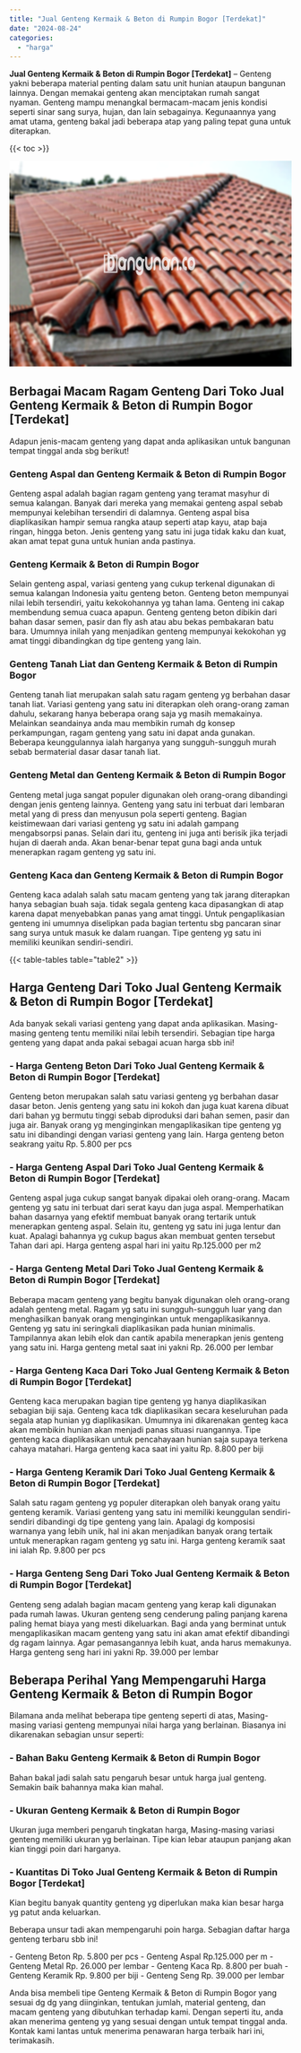 ```yaml
---
title: "Jual Genteng Kermaik & Beton di Rumpin Bogor [Terdekat]"
date: "2024-08-24"
categories: 
  - "harga"
---
```


**Jual Genteng Kermaik & Beton di Rumpin Bogor \[Terdekat\]** – Genteng yakni beberapa material penting dalam satu unit hunian ataupun bangunan lainnya. Dengan memakai genteng akan menciptakan rumah sangat nyaman. Genteng mampu menangkal bermacam-macam jenis kondisi seperti sinar sang surya, hujan, dan lain sebagainya. Kegunaannya yang amat utama, genteng bakal jadi beberapa atap yang paling tepat guna untuk diterapkan.

{{< toc >}}

![Jual Genteng Kermaik & Beton di Rumpin Bogor [Terdekat]](/images/genteng-minimalis-murah01.png)

## Berbagai Macam Ragam Genteng Dari Toko Jual Genteng Kermaik & Beton di Rumpin Bogor \[Terdekat\]

Adapun jenis-macam genteng yang dapat anda aplikasikan untuk bangunan tempat tinggal anda sbg berikut!

### Genteng Aspal dan Genteng Kermaik & Beton di Rumpin Bogor

Genteng aspal adalah bagian ragam genteng yang teramat masyhur di semua kalangan. Banyak dari mereka yang memakai genteng aspal sebab mempunyai kelebihan tersendiri di dalamnya. Genteng aspal bisa diaplikasikan hampir semua rangka ataup seperti atap kayu, atap baja ringan, hingga beton. Jenis genteng yang satu ini juga tidak kaku dan kuat, akan amat tepat guna untuk hunian anda pastinya.

### Genteng Kermaik & Beton di Rumpin Bogor

Selain genteng aspal, variasi genteng yang cukup terkenal digunakan di semua kalangan Indonesia yaitu genteng beton. Genteng beton mempunyai nilai lebih tersendiri, yaitu kekokohannya yg tahan lama. Genteng ini cakap membendung semua cuaca apapun. Genteng genteng beton dibikin dari bahan dasar semen, pasir dan fly ash atau abu bekas pembakaran batu bara. Umumnya inilah yang menjadikan genteng mempunyai kekokohan yg amat tinggi dibandingkan dg tipe genteng yang lain.

### Genteng Tanah Liat dan Genteng Kermaik & Beton di Rumpin Bogor

Genteng tanah liat merupakan salah satu ragam genteng yg berbahan dasar tanah liat. Variasi genteng yang satu ini diterapkan oleh orang-orang zaman dahulu, sekarang hanya beberapa orang saja yg masih memakainya. Melainkan seandainya anda mau membikin rumah dg konsep perkampungan, ragam genteng yang satu ini dapat anda gunakan. Beberapa keunggulannya ialah harganya yang sungguh-sungguh murah sebab bermaterial dasar dasar tanah liat.

### Genteng Metal dan Genteng Kermaik & Beton di Rumpin Bogor

Genteng metal juga sangat populer digunakan oleh orang-orang dibandingi dengan jenis genteng lainnya. Genteng yang satu ini terbuat dari lembaran metal yang di press dan menyusun pola seperti genteng. Bagian keistimewaan dari variasi genteng yg satu ini adalah gampang mengabsorpsi panas. Selain dari itu, genteng ini juga anti berisik jika terjadi hujan di daerah anda. Akan benar-benar tepat guna bagi anda untuk menerapkan ragam genteng yg satu ini.

### Genteng Kaca dan Genteng Kermaik & Beton di Rumpin Bogor

Genteng kaca adalah salah satu macam genteng yang tak jarang diterapkan hanya sebagian buah saja. tidak segala genteng kaca dipasangkan di atap karena dapat menyebabkan panas yang amat tinggi. Untuk pengaplikasian genteng ini umumnya diselipkan pada bagian tertentu sbg pancaran sinar sang surya untuk masuk ke dalam ruangan. Tipe genteng yg satu ini memiliki keunikan sendiri-sendiri.

{{< table-tables table="table2" >}}

## Harga Genteng Dari Toko Jual Genteng Kermaik & Beton di Rumpin Bogor \[Terdekat\]

Ada banyak sekali variasi genteng yang dapat anda aplikasikan. Masing-masing genteng tentu memiliki nilai lebih tersendiri. Sebagian tipe harga genteng yang dapat anda pakai sebagai acuan harga sbb ini!

### \- Harga Genteng Beton Dari Toko Jual Genteng Kermaik & Beton di Rumpin Bogor \[Terdekat\]

Genteng beton merupakan salah satu variasi genteng yg berbahan dasar dasar beton. Jenis genteng yang satu ini kokoh dan juga kuat karena dibuat dari bahan yg bermutu tinggi sebab diproduksi dari bahan semen, pasir dan juga air. Banyak orang yg menginginkan mengaplikasikan tipe genteng yg satu ini dibandingi dengan variasi genteng yang lain. Harga genteng beton seakrang yaitu Rp. 5.800 per pcs

### \- Harga Genteng Aspal Dari Toko Jual Genteng Kermaik & Beton di Rumpin Bogor \[Terdekat\]

Genteng aspal juga cukup sangat banyak dipakai oleh orang-orang. Macam genteng yg satu ini terbuat dari serat kayu dan juga aspal. Memperhatikan bahan dasarnya yang efektif membuat banyak orang tertarik untuk menerapkan genteng aspal. Selain itu, genteng yg satu ini juga lentur dan kuat. Apalagi bahannya yg cukup bagus akan membuat genten tersebut Tahan dari api. Harga genteng aspal hari ini yaitu Rp.125.000 per m2

### \- Harga Genteng Metal Dari Toko Jual Genteng Kermaik & Beton di Rumpin Bogor \[Terdekat\]

Beberapa macam genteng yang begitu banyak digunakan oleh orang-orang adalah genteng metal. Ragam yg satu ini sungguh-sungguh luar yang dan menghasilkan banyak orang menginginkan untuk mengaplikasikannya. Genteng yg satu ini seringkali diaplikasikan pada hunian minimalis. Tampilannya akan lebih elok dan cantik apabila menerapkan jenis genteng yang satu ini. Harga genteng metal saat ini yakni Rp. 26.000 per lembar

### \- Harga Genteng Kaca Dari Toko Jual Genteng Kermaik & Beton di Rumpin Bogor \[Terdekat\]

Genteng kaca merupakan bagian tipe genteng yg hanya diaplikasikan sebagian biji saja. Genteng kaca tdk diaplikasikan secara keseluruhan pada segala atap hunian yg diaplikasikan. Umumnya ini dikarenakan genteg kaca akan membikin hunian akan menjadi panas situasi ruangannya. Tipe genteng kaca diaplikasikan untuk pencahayaan hunian saja supaya terkena cahaya matahari. Harga genteng kaca saat ini yaitu Rp. 8.800 per biji

### \- Harga Genteng Keramik Dari Toko Jual Genteng Kermaik & Beton di Rumpin Bogor \[Terdekat\]

Salah satu ragam genteng yg populer diterapkan oleh banyak orang yaitu genteng keramik. Variasi genteng yang satu ini memiliki keunggulan sendiri-sendiri dibandingi dg tipe genteng yang lain. Apalagi dg komposisi warnanya yang lebih unik, hal ini akan menjadikan banyak orang tertaik untuk menerapkan ragam genteng yg satu ini. Harga genteng keramik saat ini ialah Rp. 9.800 per pcs

### \- Harga Genteng Seng Dari Toko Jual Genteng Kermaik & Beton di Rumpin Bogor \[Terdekat\]

Genteng seng adalah bagian macam genteng yang kerap kali digunakan pada rumah lawas. Ukuran genteng seng cenderung paling panjang karena paling hemat biaya yang mesti dikeluarkan. Bagi anda yang berminat untuk mengaplikasikan macam genteng yang satu ini akan amat efektif dibandingi dg ragam lainnya. Agar pemasangannya lebih kuat, anda harus memakunya. Harga genteng seng hari ini yakni Rp. 39.000 per lembar

## Beberapa Perihal Yang Mempengaruhi Harga Genteng Kermaik & Beton di Rumpin Bogor

Bilamana anda melihat beberapa tipe genteng seperti di atas, Masing-masing variasi genteng mempunyai nilai harga yang berlainan. Biasanya ini dikarenakan sebagian unsur seperti:

### \- Bahan Baku Genteng Kermaik & Beton di Rumpin Bogor

Bahan bakal jadi salah satu pengaruh besar untuk harga jual genteng. Semakin baik bahannya maka kian mahal.

### \- Ukuran Genteng Kermaik & Beton di Rumpin Bogor

Ukuran juga memberi pengaruh tingkatan harga, Masing-masing variasi genteng memiliki ukuran yg berlainan. Tipe kian lebar ataupun panjang akan kian tinggi poin dari harganya.

### \- Kuantitas Di Toko Jual Genteng Kermaik & Beton di Rumpin Bogor \[Terdekat\]

Kian begitu banyak quantity genteng yg diperlukan maka kian besar harga yg patut anda keluarkan.

Beberapa unsur tadi akan mempengaruhi poin harga. Sebagian daftar harga genteng terbaru sbb ini!

\- Genteng Beton Rp. 5.800 per pcs - Genteng Aspal Rp.125.000 per m - Genteng Metal Rp. 26.000 per lembar - Genteng Kaca Rp. 8.800 per buah - Genteng Keramik Rp. 9.800 per biji - Genteng Seng Rp. 39.000 per lembar

Anda bisa membeli tipe Genteng Kermaik & Beton di Rumpin Bogor yang sesuai dg dg yang diinginkan, tentukan jumlah, material genteng, dan macam genteng yang dibutuhkan terhadap kami. Dengan seperti itu, anda akan menerima genteng yg yang sesuai dengan untuk tempat tinggal anda. Kontak kami lantas untuk menerima penawaran harga terbaik hari ini, terimakasih.

